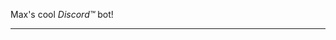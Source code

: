 Max's cool *Discord™* bot!
______________________________________________________________________________________________________________________________
